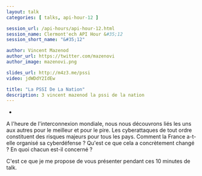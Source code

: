 ```yaml
---
layout: talk
categories: [ talks, api-hour-12 ]

session_url: /api-hours/api-hour-12.html
session_name: Clermont'ech API Hour &#35;12
session_short_name: "&#35;12"

author: Vincent Mazenod
author_url: https://twitter.com/mazenovi
author_image: mazenovi.png

slides_url: http://m4z3.me/pssi
video: jdWDdY2IdEw

title: "La PSSI De La Nation"
description: 3 vincent mazenod la pssi de la nation
---
```

-

A l'heure de l'interconnexion mondiale, nous nous découvrons liés les uns aux
autres pour le meilleur et pour le pire. Les cyberattaques de tout ordre
constituent des risques majeurs pour tous les pays. Comment la France a-t-elle
organisé sa cyberdéfense ? Qu'est ce que cela a concrètement changé ? En quoi
chacun est-il concerné ?

C'est ce que je me propose de vous présenter pendant ces 10 minutes de talk.
